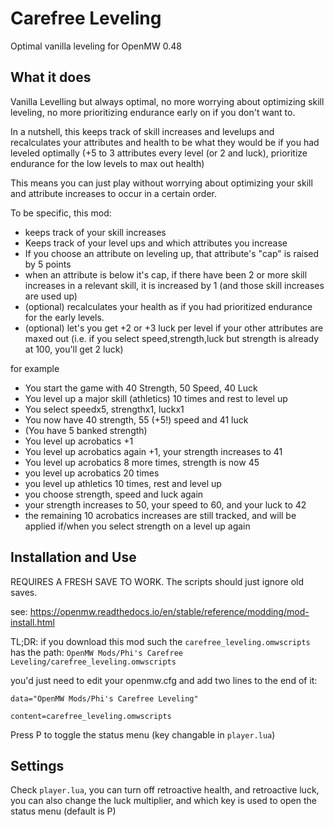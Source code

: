 # Carefree Leveling
Optimal vanilla leveling for OpenMW 0.48

## What it does
Vanilla Levelling but always optimal, no more worrying about optimizing skill leveling, no more prioritizing endurance early on if you don't want to.

In a nutshell, this keeps track of skill increases and levelups and recalculates your attributes and health to be what they would be if you had leveled optimally (+5 to 3 attributes every level (or 2 and luck), prioritize endurance for the low levels to max out health)

This means you can just play without worrying about optimizing your skill and attribute increases to occur in a certain order.

To be specific, this mod:
 - keeps track of your skill increases
 - Keeps track of your level ups and which attributes you increase
 - If you choose an attribute on leveling up, that attribute's "cap" is raised by 5 points
 - when an attribute is below it's cap, if there have been 2 or more skill increases in a relevant skill, it is increased by 1 (and those skill increases are used up)
 - (optional) recalculates your health as if you had prioritized endurance for the early levels.
 - (optional) let's you get +2 or +3 luck per level if your other attributes are maxed out (i.e. if you select speed,strength,luck but strength is already at 100, you'll get 2 luck)

for example
 - You start the game with 40 Strength, 50 Speed, 40 Luck
 - You level up a major skill (athletics) 10 times and rest to level up
 - You select speedx5, strengthx1, luckx1
 - You now have 40 strength, 55 (+5!) speed and 41 luck
 - (You have 5 banked strength)
 - You level up acrobatics +1
 - You level up acrobatics again +1, your strength increases to 41
 - You level up acrobatics 8 more times, strength is now 45
 - you level up acrobatics 20 times
 - you level up athletics 10 times, rest and level up
 - you choose strength, speed and luck again
 - your strength increases to 50, your speed to 60, and your luck to 42
 - the remaining 10 acrobatics increases are still tracked, and will be applied if/when you select strength on a level up again

## Installation and Use

REQUIRES A FRESH SAVE TO WORK.  The scripts should just ignore old saves.

see: https://openmw.readthedocs.io/en/stable/reference/modding/mod-install.html

TL;DR: if you download this mod such the `carefree_leveling.omwscripts` has the path: `OpenMW Mods/Phi's Carefree Leveling/carefree_leveling.omwscripts`

you'd just need to edit your openmw.cfg and add two lines to the end of it:

`data="OpenMW Mods/Phi's Carefree Leveling"`

`content=carefree_leveling.omwscripts`

Press P to toggle the status menu (key changable in `player.lua`)

## Settings
Check `player.lua`, you can turn off retroactive health, and retroactive luck, you can also change the luck multiplier, and which key is used to open the status menu (default is P)
